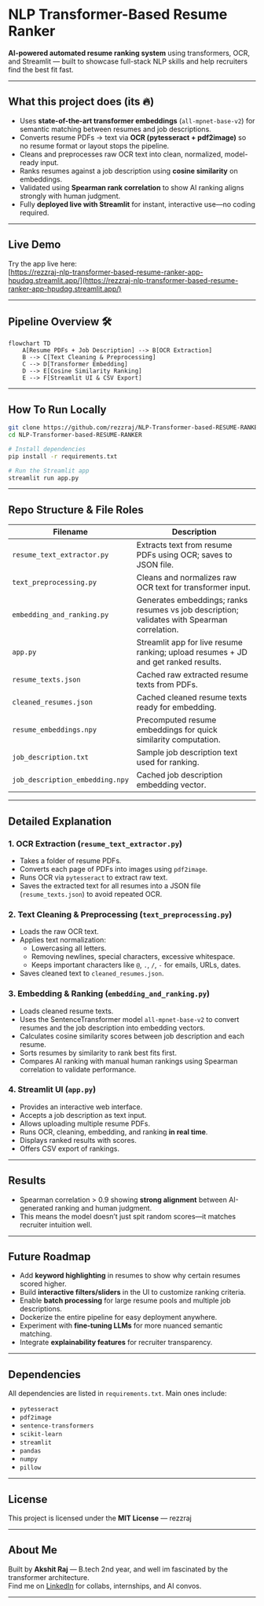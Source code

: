 # NLP Transformer-Based Resume Ranker 

**AI-powered automated resume ranking system** using transformers, OCR, and Streamlit — built to showcase full-stack NLP skills and help recruiters find the best fit fast.

---

## What this project does (its 🔥)

- Uses **state-of-the-art transformer embeddings** (`all-mpnet-base-v2`) for semantic matching between resumes and job descriptions.
- Converts resume PDFs → text via **OCR (pytesseract + pdf2image)** so no resume format or layout stops the pipeline.
- Cleans and preprocesses raw OCR text into clean, normalized, model-ready input.
- Ranks resumes against a job description using **cosine similarity** on embeddings.
- Validated using **Spearman rank correlation** to show AI ranking aligns strongly with human judgment.
- Fully **deployed live with Streamlit** for instant, interactive use—no coding required.
 

---

## Live Demo

Try the app live here:  
[https://rezzraj-nlp-transformer-based-resume-ranker-app-hpudqg.streamlit.app/](https://rezzraj-nlp-transformer-based-resume-ranker-app-hpudqg.streamlit.app/)

---

## Pipeline Overview 🛠️

```mermaid
flowchart TD
    A[Resume PDFs + Job Description] --> B[OCR Extraction]
    B --> C[Text Cleaning & Preprocessing]
    C --> D[Transformer Embedding]
    D --> E[Cosine Similarity Ranking]
    E --> F[Streamlit UI & CSV Export]
```


---

## How To Run Locally

```bash
git clone https://github.com/rezzraj/NLP-Transformer-based-RESUME-RANKER.git
cd NLP-Transformer-based-RESUME-RANKER

# Install dependencies
pip install -r requirements.txt

# Run the Streamlit app
streamlit run app.py
```

---

## Repo Structure & File Roles

| Filename                      | Description                                                        |
|-------------------------------|------------------------------------------------------------------|
| `resume_text_extractor.py`     | Extracts text from resume PDFs using OCR; saves to JSON file.    |
| `text_preprocessing.py`       | Cleans and normalizes raw OCR text for transformer input.         |
| `embedding_and_ranking.py`    | Generates embeddings; ranks resumes vs job description; validates with Spearman correlation. |
| `app.py`                      | Streamlit app for live resume ranking; upload resumes + JD and get ranked results. |
| `resume_texts.json`           | Cached raw extracted resume texts from PDFs.                      |
| `cleaned_resumes.json`        | Cached cleaned resume texts ready for embedding.                  |
| `resume_embeddings.npy`       | Precomputed resume embeddings for quick similarity computation.   |
| `job_description.txt`         | Sample job description text used for ranking.                     |
| `job_description_embedding.npy`| Cached job description embedding vector.                        |

---

## Detailed Explanation

### 1. OCR Extraction (`resume_text_extractor.py`)

- Takes a folder of resume PDFs.
- Converts each page of PDFs into images using `pdf2image`.
- Runs OCR via `pytesseract` to extract raw text.
- Saves the extracted text for all resumes into a JSON file (`resume_texts.json`) to avoid repeated OCR.

### 2. Text Cleaning & Preprocessing (`text_preprocessing.py`)

- Loads the raw OCR text.
- Applies text normalization:
  - Lowercasing all letters.
  - Removing newlines, special characters, excessive whitespace.
  - Keeps important characters like `@`, `.`, `/`, `-` for emails, URLs, dates.
- Saves cleaned text to `cleaned_resumes.json`.

### 3. Embedding & Ranking (`embedding_and_ranking.py`)

- Loads cleaned resume texts.
- Uses the SentenceTransformer model `all-mpnet-base-v2` to convert resumes and the job description into embedding vectors.
- Calculates cosine similarity scores between job description and each resume.
- Sorts resumes by similarity to rank best fits first.
- Compares AI ranking with manual human rankings using Spearman correlation to validate performance.

### 4. Streamlit UI (`app.py`)

- Provides an interactive web interface.
- Accepts a job description as text input.
- Allows uploading multiple resume PDFs.
- Runs OCR, cleaning, embedding, and ranking **in real time**.
- Displays ranked results with scores.
- Offers CSV export of rankings.

---

## Results 

- Spearman correlation > 0.9 showing **strong alignment** between AI-generated ranking and human judgment.
- This means the model doesn’t just spit random scores—it matches recruiter intuition well.

---

## Future Roadmap 

- Add **keyword highlighting** in resumes to show why certain resumes scored higher.
- Build **interactive filters/sliders** in the UI to customize ranking criteria.
- Enable **batch processing** for large resume pools and multiple job descriptions.
- Dockerize the entire pipeline for easy deployment anywhere.
- Experiment with **fine-tuning LLMs** for more nuanced semantic matching.
- Integrate **explainability features** for recruiter transparency.

---

## Dependencies

All dependencies are listed in `requirements.txt`. Main ones include:

- `pytesseract`
- `pdf2image`
- `sentence-transformers`
- `scikit-learn`
- `streamlit`
- `pandas`
- `numpy`
- `pillow`



---

## License

This project is licensed under the **MIT License** — rezzraj

---

## About Me

Built by **Akshit Raj** — B.tech 2nd year, and well im fascinated by the transformer architecture.  
Find me on  [LinkedIn](https://www.linkedin.com/in/rezraj/) for collabs, internships, and AI convos. 

---

